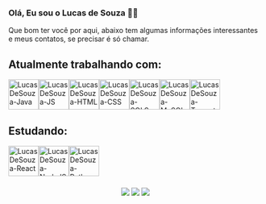 ### Olá, Eu sou o Lucas de Souza 👨‍💻
Que bom ter você por aqui, abaixo tem algumas informações interessantes e meus contatos, se precisar é só chamar.  
  ## Atualmente trabalhando com:
  <img align="center" alt="LucasDeSouza-Java" height="60" width="60" src="https://cdn.jsdelivr.net/gh/devicons/devicon/icons/java/java-original-wordmark.svg"/><img align="center" alt="LucasDeSouza-JS" height="60" width="60" src="https://cdn.jsdelivr.net/gh/devicons/devicon/icons/javascript/javascript-original.svg" /><img align="center" alt="LucasDeSouza-HTML" height="60" width="60" src="https://cdn.jsdelivr.net/gh/devicons/devicon/icons/html5/html5-original-wordmark.svg" /><img align="center" alt="LucasDeSouza-CSS" height="60" width="60" src="https://cdn.jsdelivr.net/gh/devicons/devicon/icons/css3/css3-original-wordmark.svg" /><img align="center" alt="LucasDeSouza-SQLServer" height="60" width="60" src="https://cdn.jsdelivr.net/gh/devicons/devicon/icons/microsoftsqlserver/microsoftsqlserver-plain-wordmark.svg" /><img align="center" alt="LucasDeSouza-MySQL" height="60" width="60" src="https://cdn.jsdelivr.net/gh/devicons/devicon/icons/mysql/mysql-original-wordmark.svg" /><img align="center" alt="LucasDeSouza-Tomcat" height="60" width="60" src="https://cdn.jsdelivr.net/gh/devicons/devicon/icons/tomcat/tomcat-original-wordmark.svg" />

  ## Estudando:
<img align="center" alt="LucasDeSouza-React" height="60" width="60" src="https://cdn.jsdelivr.net/gh/devicons/devicon/icons/react/react-original-wordmark.svg" /><img align="center" alt="LucasDeSouza-NodeJS" height="60" width="60" src="https://cdn.jsdelivr.net/gh/devicons/devicon/icons/nodejs/nodejs-original-wordmark.svg" /><img align="center" alt="LucasDeSouza-Python" height="60" width="60" src="https://cdn.jsdelivr.net/gh/devicons/devicon/icons/python/python-original.svg" />



  
  ###

 <div align="center"> 
  <a href="https://www.linkedin.com/in/lucassouzz/" target="_blank"><img src="https://img.shields.io/badge/LinkedIn-0077B5?style=for-the-badge&logo=linkedin&logoColor=white" target="_blank"></a>
   <a href="https://instagram.com/lucassouzz" target="_blank"><img src="https://img.shields.io/badge/-Instagram-%23E4405F?style=for-the-badge&logo=instagram&logoColor=white" target="_blank"></a>
   <a href = "mailto:lucassouza.zip@gmail.com"><img src="https://img.shields.io/badge/Gmail-D14836?style=for-the-badge&logo=gmail&logoColor=white"></a>
</div>
